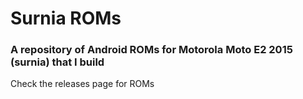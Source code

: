 # Surnia ROMs
### A repository of Android ROMs for Motorola Moto E2 2015 (surnia) that I build

Check the releases page for ROMs
